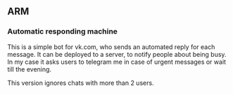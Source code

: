 ## ARM
### Automatic responding machine

This is a simple bot for vk.com, who sends an automated reply for each message. It can be deployed to a server, to notify people about being busy. In my case it asks users to telegram me in case of urgent messages or wait till the evening.

This version ignores chats with more than 2 users.
